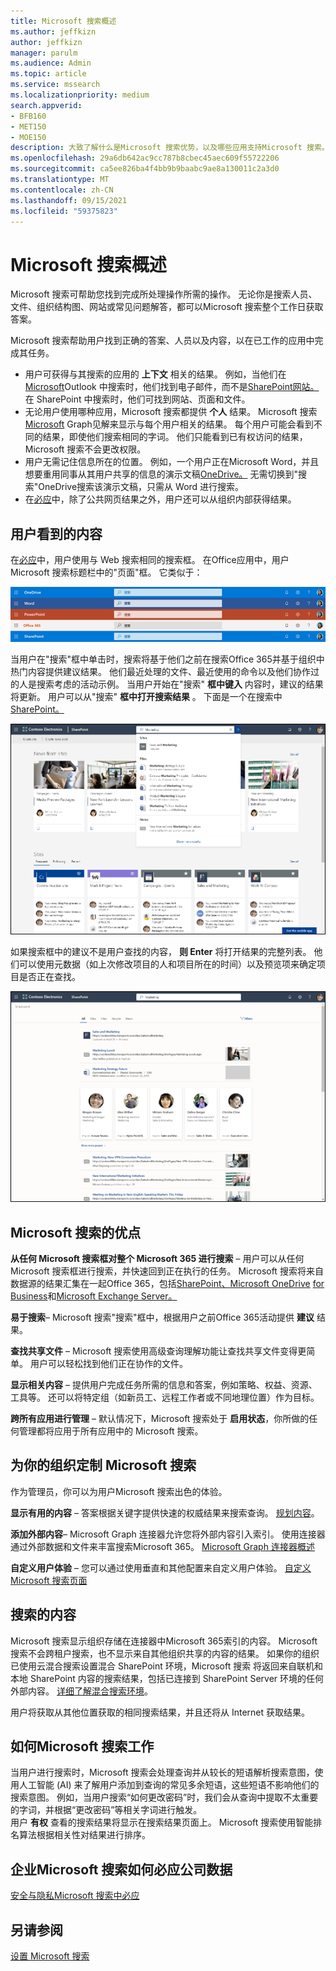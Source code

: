 ```yaml
---
title: Microsoft 搜索概述
ms.author: jeffkizn
author: jeffkizn
manager: parulm
ms.audience: Admin
ms.topic: article
ms.service: mssearch
ms.localizationpriority: medium
search.appverid:
- BFB160
- MET150
- MOE150
description: 大致了解什么是Microsoft 搜索优势，以及哪些应用支持Microsoft 搜索。
ms.openlocfilehash: 29a6db642ac9cc787b8cbec45aec609f55722206
ms.sourcegitcommit: ca5ee826ba4f4bb9b9baabc9ae8a130011c2a3d0
ms.translationtype: MT
ms.contentlocale: zh-CN
ms.lasthandoff: 09/15/2021
ms.locfileid: "59375823"
---
```

# <a name="overview-of-microsoft-search"></a>Microsoft 搜索概述

Microsoft 搜索可帮助您找到完成所处理操作所需的操作。 无论你是搜索人员、文件、组织结构图、网站或常见问题解答，都可以Microsoft 搜索整个工作日获取答案。

Microsoft 搜索帮助用户找到正确的答案、人员以及内容，以在已工作的应用中完成其任务。

- 用户可获得与其搜索的应用的 **上下文** 相关的结果。 例如，当他们在[Microsoft](https://www.microsoft.com/outlook)Outlook 中搜索时，他们找到电子邮件，而不是[SharePoint网站。](http://sharepoint.com/) 在 SharePoint 中搜索时，他们可找到网站、页面和文件。
- 无论用户使用哪种应用，Microsoft 搜索都提供 **个人** 结果。 Microsoft 搜索[Microsoft](https://developer.microsoft.com/graph/) Graph见解来显示与每个用户相关的结果。 每个用户可能会看到不同的结果，即使他们搜索相同的字词。 他们只能看到已有权访问的结果，Microsoft 搜索不会更改权限。
- 用户无需记住信息所在的位置。 例如，一个用户正在Microsoft Word，并且[](https://products.office.com/word)想要重用同事从其用户共享的信息的演示文稿[OneDrive。](https://onedrive.live.com/about/) 无需切换到"搜索"OneDrive搜索该演示文稿，只需从 Word 进行搜索。
- 在[必应](https://bing.com)中，除了公共网页结果之外，用户还可以从组织内部获得结果。

## <a name="what-users-see"></a>用户看到的内容

在[必应](https://bing.com)中，用户使用与 Web 搜索相同的搜索框。 在Office应用中，用户Microsoft 搜索标题栏中的"页面"框。 它类似于：

![标题栏中带Microsoft 搜索窗口的屏幕截图。](media/Headings_520.png)

当用户在"搜索"框中单击时，搜索将基于他们之前在搜索Office 365并基于组织中热门内容提供建议结果。 他们最近处理的文件、最近使用的命令以及他们协作过的人是搜索考虑的活动示例。 当用户开始在"搜索" **框中键入** 内容时，建议的结果将更新。 用户可以从"搜索" **框中打开搜索结果** 。 下面是一个在搜索中[SharePoint。](http://sharepoint.com/)

![包含查询Microsoft 搜索结果的文本框屏幕截图。](media/SERP_text_520.png)

如果搜索框中的建议不是用户查找的内容， **则 Enter** 将打开结果的完整列表。 他们可以使用元数据（如上次修改项目的人和项目所在的时间）以及预览项来确定项目是否正在查找。

![结果页Microsoft 搜索屏幕截图。](media/search_box.png)

## <a name="benefits-of-microsoft-search"></a>Microsoft 搜索的优点

**从任何 Microsoft 搜索框对整个 Microsoft 365 进行搜索** – 用户可以从任何 Microsoft 搜索框进行搜索，并快速回到正在执行的任务。 Microsoft 搜索将来自数据源的结果汇集在一起Office 365，包括[SharePoint、Microsoft OneDrive](http://sharepoint.com/) [for Business](https://onedrive.live.com/about/business/)和[Microsoft Exchange Server。](https://products.office.com/exchange/microsoft-exchange-server)

**易于搜索**– Microsoft 搜索"搜索"框中，根据用户之前Office 365活动提供 **建议** 结果。

**查找共享文件** – Microsoft 搜索使用高级查询理解功能让查找共享文件变得更简单。 用户可以轻松找到他们正在协作的文件。

**显示相关内容** – 提供用户完成任务所需的信息和答案，例如策略、权益、资源、工具等。 还可以将特定组（如新员工、远程工作者或不同地理位置）作为目标。

**跨所有应用进行管理** – 默认情况下，Microsoft 搜索处于 **启用状态**，你所做的任何管理都将应用于所有应用中的 Microsoft 搜索。

## <a name="tailoring-microsoft-search-to-your-organization"></a>为你的组织定制 Microsoft 搜索

作为管理员，你可以为用户Microsoft 搜索出色的体验。

**显示有用的内容** – 答案根据关键字提供快速的权威结果来搜索查询。 [规划内容](plan-your-content.md)。

**添加外部内容**– Microsoft Graph 连接器允许您将外部内容引入索引。 使用连接器通过外部数据和文件来丰富搜索Microsoft 365。 [Microsoft Graph 连接器概述](connectors-overview.md)

**自定义用户体验** – 您可以通过使用垂直和其他配置来自定义用户体验。 [自定义Microsoft 搜索页面](customize-search-page.md)

## <a name="what-content-is-searched"></a>搜索的内容

Microsoft 搜索显示组织存储在连接器中Microsoft 365索引的内容。 Microsoft 搜索不会跨租户搜索，也不显示来自其他组织共享的内容的结果。 如果你的组织已使用云混合搜索设置混合 SharePoint 环境，Microsoft 搜索 将返回来自联机和本地 SharePoint 内容的搜索结果，包括已连接到 SharePoint Server 环境的任何外部内容。 [详细了解混合搜索环境](/sharepoint/hybrid/learn-about-cloud-hybrid-search-for-sharepoint)。

用户将获取从其他位置获取的相同搜索结果，并且还将从 Internet 获取结果。

## <a name="how-microsoft-search-works"></a>如何Microsoft 搜索工作

当用户进行搜索时，Microsoft 搜索会处理查询并从较长的短语解析搜索意图，使用人工智能 (AI) 来了解用户添加到查询的常见多余短语，这些短语不影响他们的搜索意图。 例如，当用户搜索“如何更改密码”时，我们会从查询中提取不太重要的字词，并根据“更改密码”等相关字词进行触发。  
用户 **有权** 查看的搜索结果将显示在搜索结果页面上。 Microsoft 搜索使用智能排名算法根据相关性对结果进行排序。

## <a name="how-microsoft-search-in-bing-protects-your-company-data"></a>企业Microsoft 搜索如何必应公司数据

[安全与隐私Microsoft 搜索中必应](security-for-search.md)

## <a name="see-also"></a>另请参阅

[设置 Microsoft 搜索](setup-microsoft-search.md)
